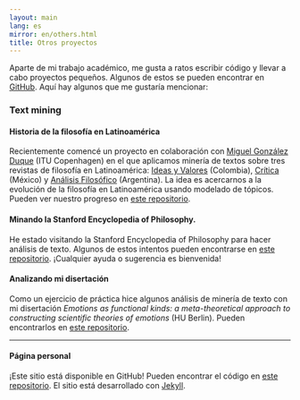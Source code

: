 ```yaml
---
layout: main
lang: es
mirror: en/others.html
title: Otros proyectos
---
```


Aparte de mi trabajo académico, me gusta a ratos escribir código y llevar a cabo proyectos pequeños. Algunos de estos se pueden encontrar en [GitHub](https://github.com/juanrloaiza). Aquí hay algunos que me gustaría mencionar:

### Text mining

#### Historia de la filosofía en Latinoamérica
Recientemente comencé un proyecto en colaboración con [Miguel González Duque](https://www.miguelgondu.com) (ITU Copenhagen) en el que aplicamos minería de textos sobre tres revistas de filosofía en Latinoamérica: [Ideas y Valores](https://revistas.unal.edu.co/index.php/idval/) (Colombia), [Crítica](http://critica.filosoficas.unam.mx/index.php/critica) (México) y [Análisis Filosófico](https://analisisfilosofico.org/index.php/af) (Argentina). La idea es acercarnos a la evolución de la filosofía en Latinoamérica usando modelado de tópicos. Pueden ver nuestro progreso en [este repositorio](https://github.com/juanrloaiza/latinamerican-philosophy-mining).

#### Minando la Stanford Encyclopedia of Philosophy.

He estado visitando la Stanford Encyclopedia of Philosophy para hacer análisis de texto. Algunos de estos intentos pueden encontrarse en [este repositorio](https://github.com/juanrloaiza/SEP_TextMining). ¡Cualquier ayuda o sugerencia es bienvenida!

#### Analizando mi disertación

Como un ejercicio de práctica hice algunos análisis de minería de texto con mi disertación *Emotions as functional kinds: a meta-theoretical approach to constructing scientific theories of emotions* (HU Berlin). Pueden encontrarlos en [este repositorio](https://github.com/juanrloaiza/dissertation-analyses).

---

#### Página personal

¡Este sitio está disponible en GitHub! Pueden encontrar el código en [este repositorio](https://github.com/juanrloaiza/academic/). El sitio está desarrollado con [Jekyll](https://jekyllrb.com/).
